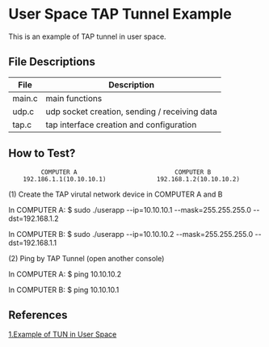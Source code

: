 User Space TAP Tunnel Example
=============================

This is an example of TAP tunnel in user space.

File Descriptions
-----------------

| File   | Description                                   | 
|--------|-----------------------------------------------|
| main.c | main functions                                |
| udp.c  | udp socket creation, sending / receiving data |
| tap.c  | tap interface creation and configuration      |

How to Test?
------------

             COMPUTER A                           COMPUTER B
        192.186.1.1(10.10.10.1)              192.168.1.2(10.10.10.2)

(1) Create the TAP virutal network device in COMPUTER A and B

In COMPUTER A:
    $ sudo ./userapp --ip=10.10.10.1 --mask=255.255.255.0 --dst=192.168.1.2

In COMPUTER B:
    $ sudo ./userapp --ip=10.10.10.2 --mask=255.255.255.0 --dst=192.168.1.1

(2) Ping by TAP Tunnel (open another console)

In COMPUTER A:
    $ ping 10.10.10.2

In COMPUTER B:
    $ ping 10.10.10.1


References
----------
[1.Example of TUN in User Space](http://neokentblog.blogspot.tw/2014/05/linux-virtual-interface-tuntap.html)
